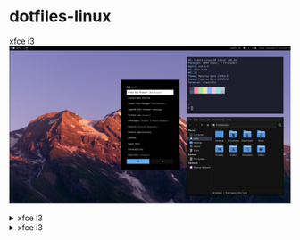 # dotfiles-linux
xfce i3  
<img src="assets/screenshots/xfce-showcase.png">


<details>
<summary>xfce i3</summary>
<img src="assets/screenshots/gruvbox-showcase.png">
</details>

<details>
<summary>xfce i3</summary>
<img src="assets/screenshots/catppuccin-home.png">
</details>
